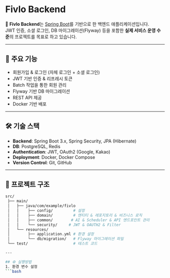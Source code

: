 # Fivlo Backend

📌 **Fivlo Backend**는 [Spring Boot](https://spring.io/projects/spring-boot)를 기반으로 한 백엔드 애플리케이션입니다.  
JWT 인증, 소셜 로그인, DB 마이그레이션(Flyway) 등을 포함한 **실제 서비스 운영 수준**의 프로젝트를 목표로 하고 있습니다.

---

## 🚀 주요 기능
- 회원가입 & 로그인 (자체 로그인 + 소셜 로그인)
- JWT 기반 인증 & 리프레시 토큰
- Batch 작업을 통한 회원 관리
- Flyway 기반 DB 마이그레이션
- REST API 제공
- Docker 기반 배포

---

## 🛠 기술 스택
- **Backend**: Spring Boot 3.x, Spring Security, JPA (Hibernate)
- **DB**: PostgreSQL, Redis
- **Authentication**: JWT, OAuth2 (Google, Kakao)
- **Deployment**: Docker, Docker Compose
- **Version Control**: Git, GitHub

---

## 📂 프로젝트 구조
```bash
src/
 ├── main/
 │   ├── java/com/example/fivlo
 │   │    ├── config/         # 설정
 │   │    ├── domain/         # 엔티티 & 레포지토리 & 비즈니스 로직
 │   │    ├── common/        # AI & Scheduler & API 엔드포인트 관리
 │   │    └── security/     # JWT & OAUTH2 & Filter
 │   └── resources/
 │        ├── application.yml # 환경 설정
 │        └── db/migration/   # Flyway 마이그레이션 파일
 └── test/                    # 테스트 코드

---

## ⚙️ 실행방법
1. 환경 변수 설정
```bash

